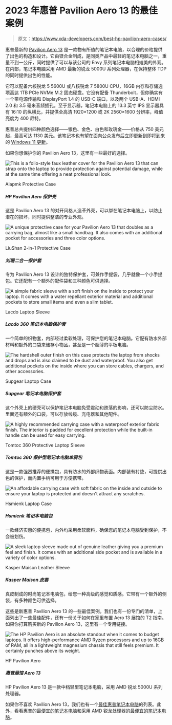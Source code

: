 # 2023 年惠普 Pavilion Aero 13 的最佳案例

> 原文：<https://www.xda-developers.com/best-hp-pavilion-aero-cases/>

惠普最新的 [Pavilion Aero 13](https://www.xda-developers.com/hp-pavilion-aero-13-first-impressions/) 是一款物有所值的笔记本电脑，以合理的价格提供了出色的构造和设计。它由镁合金制成，是同类产品中最轻的笔记本电脑之一，重量不到一公斤，同时提供了可以与该公司的 Envy 系列笔记本电脑相媲美的外观。在内部，笔记本电脑采用 AMD 最新的锐龙 5000U 系列处理器，在保持整体 TDP 的同时提供出色的性能。

它可以配备六核锐龙 5 5600U 或八核锐龙 7 5800U CPU，16GB 内存和存储选项高达 1TB PCIe NVMe M.2 固态硬盘。它没有配备 Thunderbolt，但你确实有一个带电源传输和 DisplayPort 1.4 的 USB-C 端口，以及两个 USB-A、HDMI 2.0 和 3.5 毫米音频插孔。至于显示器，笔记本电脑上的 13.3 英寸 IPS 显示器具有 16:10 的纵横比，并提供全高清 1920×1200 或 2K 2560×1600 分辨率，峰值亮度为 400 尼特。

惠普总共提供四种颜色选择——银色、金色、白色和玫瑰金——价格从 750 美元起，最高可达 1130 美元。该笔记本也有望在面向公众发布后立即更新到即将到来的 [Windows 11 更新](https://www.xda-developers.com/windows-11/)。

如果你想保护你的 Pavilion Aero 13，这里有一些最好的选择。

 <picture>![This is a folio-style faux leather cover for the Pavilion Aero 13 that can strap onto the laptop to provide protection against potential damage, while at the same time offering a neat professional look.](img/36711972709728d81dbe07a943e38117.png)</picture> 

Alapmk Protective Case

##### HP Pavilion Aero 保护壳

这是 Pavilion Aero 13 的对开风格人造革外壳，可以绑在笔记本电脑上，以防止潜在的损坏，同时提供整洁的专业外观。

 <picture>![A unique protective case for your Pavilion Aero 13 that doubles as a carrying bag, almost like a small handbag. It also comes with an additional pocket for accessories and three color options.](img/5395647ab4c7782f1551c1fdc54d7490.png)</picture> 

LiuShan 2-in-1 Protective Case

##### 刘珊二合一保护套

专为 Pavilion Aero 13 设计的独特保护套，可兼作手提袋，几乎就像一个小手提包。它还配有一个额外的配件袋和三种颜色可供选择。

 <picture>![A simple fabric sleeve with a soft finish on the inside to protect your laptop. It comes with a water repellant exterior material and additional pockets to store small items and even a slim tablet.](img/3e600fb97d45c923b34acfe2699187aa.png)</picture> 

Lacdo Laptop Sleeve

##### Lacdo 360 笔记本电脑保护套

一个简单的织物套，内部经过柔软处理，可保护您的笔记本电脑。它配有防水外部材料和额外的口袋来储存小物品，甚至是一个超薄的平板电脑。

 <picture>![The hardshell outer finish on this case protects the laptop from shocks and drops and is also claimed to be dust and waterproof. You also get additional pockets on the inside where you can store cables, chargers, and other accessories.](img/fc10c477dab2aff831274365056d1727.png)</picture> 

Supgear Laptop Case

##### Supgear 笔记本电脑保护套

这个外壳上的硬壳可以保护笔记本电脑免受震动和跌落的影响，还可以防尘防水。里面还有额外的口袋，可以存放线缆、充电器和其他配件。

 <picture>![A highly recommended carrying case with a waterproof exterior fabric finish. The interior is padded for excellent protection while the built-in handle can be used for easy carrying.](img/427bad3e49eba9ccee0fe9601080cd82.png)</picture> 

Tomtoc 360 Protective Laptop Sleeve

##### Tomtoc 360 保护型笔记本电脑单肩包

这是一款强烈推荐的便携包，具有防水的外部织物表面。内部装有衬垫，可提供出色的保护，而内置手柄可用于方便携带。

 <picture>![An affordable carrying case with soft fabric on the inside and outside to ensure your laptop is protected and doesn't attract any scratches.](img/e8ce179d95f24f426a1b2cae7d353ed9.png)</picture> 

Hsmienk Laptop Case

##### Hsmienk 笔记本电脑包

一款经济实惠的便携包，内外均采用柔软面料，确保您的笔记本电脑受到保护，不会被划伤。

 <picture>![A sleek laptop sleeve made out of genuine leather giving you a premium feel and finish. It comes with an additional side pocket and is available in a variety of color options.](img/1310f2c3fef70c2d3f55fc49412f26ea.png)</picture> 

Kasper Maison Leather Sleeve

##### Kasper Maison 皮套

真皮制成的时尚笔记本电脑包，给您一种高级的感觉和质感。它带有一个额外的侧袋，有多种颜色可供选择。

这些是新惠普 Pavilion Aero 13 的一些最佳案例。我们也有一份专门的清单，上面列出了一些最佳配件，还有一份关于如何在家里布置 Aero 13 展馆的 T2 指南。如果你打算购买新的 Pavilion Aero 13，这里有一个专用链接。

 <picture>![The HP Pavilion Aero is an absolute standout when it comes to budget laptops. It offers high-performance AMD Ryzen processors and up to 16GB of RAM, all in a lightweight magnesium chassis that still feels premium. It certainly punches above its weight.](img/55f3b9379bde682a630dc46c27638f35.png)</picture> 

HP Pavilion Aero

##### 惠普展馆 Aero 13

HP Pavilion Aero 13 是一款中档轻型笔记本电脑，采用 AMD 锐龙 5000U 系列处理器。

如果你不喜欢 Pavilion Aero 13，我们也有一个[最佳惠普笔记本电脑](https://www.xda-developers.com/best-hp-laptops/)的列表。此外，看看惠普的[最便宜的笔记本电脑](https://www.xda-developers.com/best-cheap-hp-laptops/)和采用 AMD 锐龙处理器的[最便宜的笔记本电脑](https://www.xda-developers.com/best-amd-ryzen-laptops/)。
